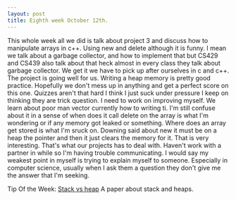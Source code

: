 ```yaml
---
layout: post
title: Eighth week October 12th.
---
```


This whole week all we did is talk about project 3 and discuss how to manipulate arrays in c++. Using new and delete although it is funny. I mean we talk about a garbage collector, and how to implement that but CS429 and CS439 also talk about that heck almost in every class they talk about garbage collector. We get it we have to pick up after ourselves in c and c++. The project is going well for us. Writing a heap memory is pretty good practice. Hopefully we don't mess up in anything and get a perfect score on this one. Quizzes aren't that hard I think I just suck under pressure I keep on thinking they are trick question. I need to work on improving myself. We learn about poor man vector currently how to writing ti. I'm still confuse about it in a sense of when does it call delete on the array is what I'm wondering or if any memory got leaked or something. Where does an array get stored is what I'm sruck on. Downing said about new it must be on a heap the pointer and then it just clears the memory for it. That is very interesting. That's what our projects has to deal with. Haven't work with a partner in while so I'm having trouble communicating. I would say my weakest point in myself is trying to explain myself to someone. Especially in computer science, usually when I ask them a question they don't give me the answer that I'm seeking.

Tip Of the Week: 
[Stack vs heap](http://gribblelab.org/CBootcamp/7_Memory_Stack_vs_Heap.html) A paper about stack and heaps.
